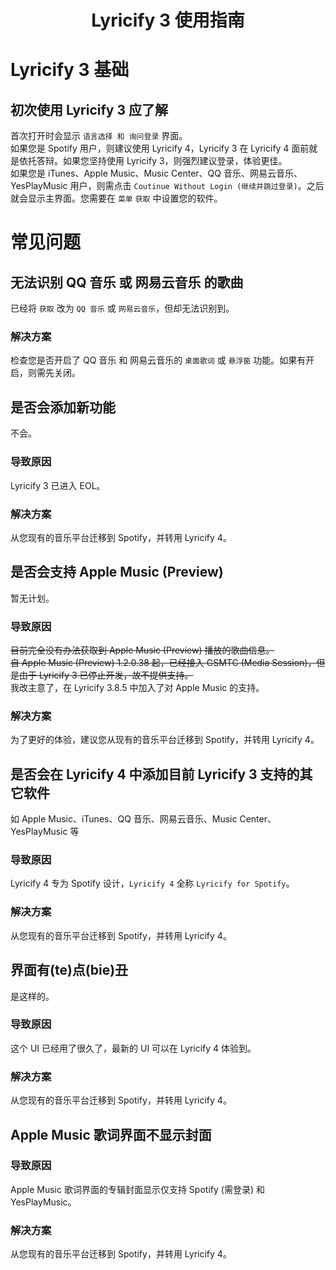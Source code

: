 <div align="center">

# Lyricify 3 使用指南

</div>

# Lyricify 3 基础

## 初次使用 Lyricify 3 应了解
首次打开时会显示 `语言选择 和 询问登录` 界面。  
如果您是 Spotify 用户，则建议使用 Lyricify 4，Lyricify 3 在 Lyricify 4 面前就是依托答辩。如果您坚持使用 Lyricify 3，则强烈建议登录，体验更佳。    
如果您是 iTunes、Apple Music、Music Center、QQ 音乐、网易云音乐、YesPlayMusic 用户，则需点击 `Coutinue Without Login (继续并跳过登录)`。之后就会显示主界面。您需要在 `菜单` `获取` 中设置您的软件。  

# 常见问题

## 无法识别 QQ 音乐 或 网易云音乐 的歌曲
已经将 `获取` 改为 `QQ 音乐` 或 `网易云音乐`，但却无法识别到。
### 解决方案
检查您是否开启了 QQ 音乐 和 网易云音乐的 `桌面歌词` 或 `悬浮窗` 功能。如果有开启，则需先关闭。

## 是否会添加新功能
不会。
### 导致原因
Lyricify 3 已进入 EOL。
### 解决方案
从您现有的音乐平台迁移到 Spotify，并转用 Lyricify 4。

## 是否会支持 Apple Music (Preview)
暂无计划。  
### 导致原因
~~目前完全没有办法获取到 Apple Music (Preview) 播放的歌曲信息。~~  
~~自 Apple Music (Preview) 1.2.0.38 起，已经接入 GSMTC (Media Session)，但是由于 Lyricify 3 已停止开发，故不提供支持。~~  
我改主意了，在 Lyricify 3.8.5 中加入了对 Apple Music 的支持。
### 解决方案
为了更好的体验，建议您从现有的音乐平台迁移到 Spotify，并转用 Lyricify 4。

## 是否会在 Lyricify 4 中添加目前 Lyricify 3 支持的其它软件
如 Apple Music、iTunes、QQ 音乐、网易云音乐、Music Center、YesPlayMusic 等
### 导致原因
Lyricify 4 专为 Spotify 设计，`Lyricify 4` 全称 `Lyricify for Spotify`。
### 解决方案
从您现有的音乐平台迁移到 Spotify，并转用 Lyricify 4。

## 界面有(te)点(bie)丑
是这样的。
### 导致原因
这个 UI 已经用了很久了，最新的 UI 可以在 Lyricify 4 体验到。
### 解决方案
从您现有的音乐平台迁移到 Spotify，并转用 Lyricify 4。

## Apple Music 歌词界面不显示封面
### 导致原因
Apple Music 歌词界面的专辑封面显示仅支持 Spotify (需登录) 和 YesPlayMusic。
### 解决方案
从您现有的音乐平台迁移到 Spotify，并转用 Lyricify 4。